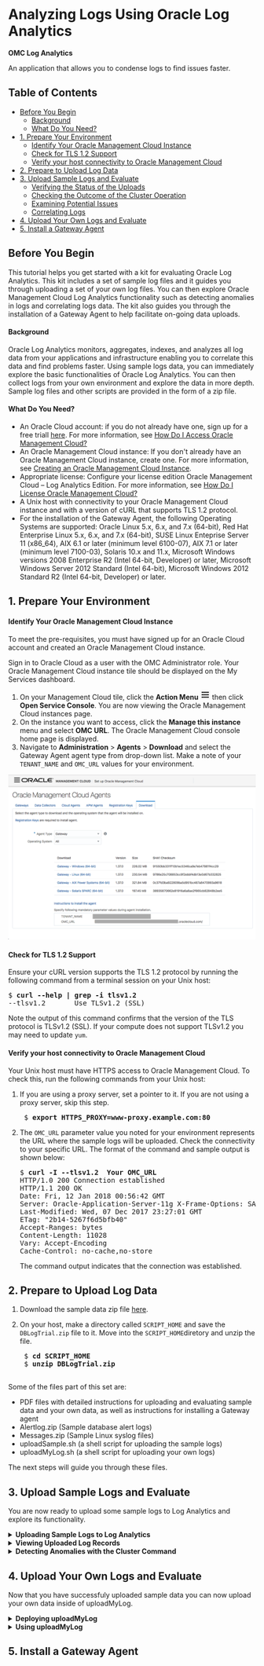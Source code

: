 [hamburger]: ./Tutorial_Images/general/hamburger.png
[agent-download]: ./Tutorial_Images/general/agent_download.png
[cluster-icon]: ./Tutorial_Images/general/cluster_icon.png
[gear]: ./Tutorial_Images/general/gear.png
[global-context]: ./Tutorial_Images/general/global_context.png

[uploads-1]: ./Tutorial_Images/log_analytics/uploads_1.png
[uploads-2]: ./Tutorial_Images/log_analytics/uploads_2.png
[uploads-3]: ./Tutorial_Images/log_analytics/uploads_3.png
[uploads-4]: ./Tutorial_Images/log_analytics/uploads_4.png
[clustering]: ./Tutorial_Images/log_analytics/clustering.gif
[drill-down]: ./Tutorial_Images/log_analytics/drill_down.gif
[correlating-logs]: ./Tutorial_Images/log_analytics/correlating_logs.gif




<h1> Analyzing Logs Using Oracle Log Analytics </h1>

**OMC Log Analytics**

An application that allows you to condense logs to find issues faster.

## Table of Contents

  - [Before You Begin](#before-you-begin)
      - [Background](#background)
      - [What Do You Need?](#what-do-you-need)
  - [1. Prepare Your Environment](#1-prepare-your-environment)
      - [Identify Your Oracle Management Cloud Instance](#identify-your-oracle-management-cloud-instance)
      - [Check for TLS 1.2 Support](#check-for-tls-12-support)
      - [Verify your host connectivity to Oracle Management Cloud](#verify-your-host-connectivity-to-oracle-management-cloud)
  - [2. Prepare to Upload Log Data](#2-prepare-to-upload-log-data)
  - [3. Upload Sample Logs and Evaluate](#3-upload-sample-logs-and-evaluate)
      - [Verifying the Status of the Uploads](#verifying-the-status-of-the-uploads)
      - [Checking the Outcome of the Cluster Operation](#checking-the-outcome-of-the-cluster-operation)
      - [Examining Potential Issues](#examining-potential-issues)
      - [Correlating Logs](#correlating-logs)
  - [4. Upload Your Own Logs and Evaluate](#4-upload-your-own-logs-and-evaluate)
  - [5. Install a Gateway Agent](#5-install-a-gateway-agent)

## Before You Begin

This tutorial helps you get started with a kit for evaluating Oracle Log Analytics. This kit includes a set of sample log files and it guides you through uploading a set of your own log files. You can then explore Oracle Management Cloud Log Analytics functionality such as detecting anomalies in logs and correlating logs data. The kit also guides you through the installation of a Gateway Agent to help facilitate on-going data uploads.

#### Background

Oracle Log Analytics monitors, aggregates, indexes, and analyzes all log data from your applications and infrastructure enabling you to correlate this data and find problems faster. Using sample logs data, you can immediately explore the basic functionalities of Oracle Log Analytics. You can then collect logs from your own environment and explore the data in more depth. Sample log files and other scripts are provided in the form of a zip file.

#### What Do You Need?

- An Oracle Cloud account: if you do not already have one, sign up for a free triall [here](https://cloud.oracle.com/home). For more information, see [How Do I Access Oracle Management Cloud?](https://docs.oracle.com/en/cloud/paas/management-cloud/omcgs/access-oracle-management-cloud.html#GUID-838A6676-0224-4CF1-8BC8-8327887D24B7)
- An Oracle Management Cloud instance: If you don't already have an Oracle Management Cloud instance, create one. For more information, see [Creating an Oracle Management Cloud Instance](https://docs.oracle.com/en/cloud/paas/management-cloud/omcgs/access-oracle-management-cloud.html#GUID-C15E9F94-78CD-4868-A9F8-DCF50D267A2E).
- Appropriate license: Configure your license edition Oracle Management Cloud – Log Analytics Edition. For more information, see [How Do I License Oracle Management Cloud?](https://docs.oracle.com/en/cloud/paas/management-cloud/omcgs/oracle-management-cloud-license-information.html#GUID-A2F5635B-D7DE-4277-B707-035A96F19B26)
- A Unix host with connectivity to your Oracle Management Cloud instance and with a version of cURL that supports TLS 1.2 protocol.
- For the installation of the Gateway Agent, the following Operating Systems are supported: Oracle Linux 5.x, 6.x, and 7.x (64-bit), Red Hat Enterprise Linux 5.x, 6.x, and 7.x (64-bit), SUSE Linux Enteprise Server 11 (x86_64), AIX 6.1 or later (minimum level 6100-07), AIX 7.1 or later (minimum level 7100-03), Solaris 10.x and 11.x, Microsoft Windows versions 2008 Enterprise R2 (Intel 64-bit, Developer) or later, Microsoft Windows Server 2012 Standard (Intel 64-bit), Microsoft Windows 2012 Standard R2 (Intel 64-bit, Developer) or later.

## 1. Prepare Your Environment

#### Identify Your Oracle Management Cloud Instance

To meet the pre-requisites, you must have signed up for an Oracle Cloud account and created an Oracle Management Cloud instance.

Sign in to Oracle Cloud as a user with the OMC Administrator role. Your Oracle Management Cloud instance tile should be displayed on the My Services dashboard.

1. On your Management Cloud tile, click the **Action Menu** ![hamburger] then click **Open Service Console**. You are now viewing the Oracle Management Cloud instances page.
2. On the instance you want to access, click the **Manage this instance** menu and select **OMC URL**. The Oracle Management Cloud console home page is displayed.
3. Navigate to **Administration** > **Agents** > **Download** and select the Gateway Agent agent type from drop-down list. Make a note of your `TENANT_NAME` and `OMC_URL` values for your environment.

![agent-download]

#### Check for TLS 1.2 Support

Ensure your cURL version supports the TLS 1.2 protocol by running the following command from a terminal session on your Unix host:

<pre>
$ <b>curl --help | grep -i tlsv1.2</b>
--tlsv1.2       Use TLSv1.2 (SSL)
</pre>

Note the output of this command confirms that the version of the TLS protocol is TLSv1.2 (SSL).
If your compute does not support TLSv1.2 you may need to update `yum`.

#### Verify your host connectivity to Oracle Management Cloud

Your Unix host must have HTTPS access to Oracle Management Cloud. To check this, run the following commands from your Unix host:

1. If you are using a proxy server, set a pointer to it. If you are not using a proxy server, skip this step.
   <pre>
    $ <b>export HTTPS_PROXY=www-proxy.example.com:80</b>
   </pre>
2. The `OMC_URL` parameter value you noted for your environment represents the URL where the sample logs will be uploaded. Check the connectivity to your specific URL. The format of the command and sample output is shown below:

   <pre>
   $ <b>curl -I --tlsv1.2  Your OMC_URL</b>
   HTTP/1.0 200 Connection established
   HTTP/1.1 200 OK
   Date: Fri, 12 Jan 2018 00:56:42 GMT
   Server: Oracle-Application-Server-11g X-Frame-Options: SAMEORIGIN
   Last-Modified: Wed, 07 Dec 2017 23:27:01 GMT 
   ETag: "2b14-5267f6d5bfb40"
   Accept-Ranges: bytes
   Content-Length: 11028
   Vary: Accept-Encoding
   Cache-Control: no-cache,no-store
   </pre>

    The command output indicates that the connection was established.

## 2. Prepare to Upload Log Data

1. Download the sample data zip file [here](https://apexapps.oracle.com/pls/apex/f?p=44785:112:0::::P112_CONTENT_ID:23996).
2. On your host, make a directory called `SCRIPT_HOME` and save the `DBLogTrial.zip` file to it. Move into the `SCRIPT_HOME`diretory and unzip the file.

    <pre>
    $ <b>cd SCRIPT_HOME</b>
    $ <b>unzip DBLogTrial.zip</b>
    </pre>

Some of the files part of this set are:

- PDF files with detailed instructions for uploading and evaluating sample data and your own data, as well as instructions for installing a Gateway agent
- Alertlog.zip (Sample database alert logs)
- Messages.zip (Sample Linux syslog files)
- <span>uploadSample.sh</span> (a shell script for uploading the sample logs)
- <span>uploadMyLog.sh</span> (a shell script for uploading your own logs)

The next steps will guide you through these files.

## 3. Upload Sample Logs and Evaluate

You are now ready to upload some sample logs to Log Analytics and explore its functionality.

<details>
<summary><b>Uploading Sample Logs to Log Analytics</b></summary>

To upload the provided sample logs, follow these steps:

1. Before uploading logs, enter property values to be used in uploading log in file `SCRIPT_HOME/DBLogTrial/uploadSample/config/upload.properties`.
   - Go to the `SCRIPT_HOME/DBLogTrial/uploadSample/config` directory.
   - Use an editor of your choice to edit file `upload.properties` to set appropriate values for the following properties:
   - `UPLOAD_ROOT`: your `OMC_URL`
   - `IDENTITY_DOMAIN`: your `TENANT_NAME`
   - `USERNAME`: your OMC username
   - (Optional) `HTTPS_PROXY`


    **Mandatory Properties**
    <pre>
    # URL for uploading data to OMC
    # Examples:
    # UPLOAD_ROOT=https://inst1-acme.itom.management.us2.oraclecloud.com
    # UPLOAD_ROOT=https://inst2-xyz.itom.management.europe.oraclecloud.com
    # UPLOAD_ROOT=https://a123456.itom.management.us2.oraclecloud.com
    # This is a required parameter. The "https://" part is optional.
    UPLOAD_ROOT= <br/>
    # Subscription Identity Domain
    # EX:
    # IDENTITY_DOMAIN=acme
    # This is a required parameter
    IDENTITY_DOMAIN= <br/>
    # OMC user name
    # EX:
    # USERNAME=john.doe@xyz.com
    # This is a required parameter
    USERNAME=
    </pre>

    **Optional Property**
    <pre>
    # If you need to access OMC (Oracle Management Cloud) through a proxy server,
    # set "HTTPS_PROXY=proxy_host:port
    # E.g., HTTPS_PROXY=www-proxy.xyz.com:80
    HTTPS_PROXY=
    </pre>

2. Go to the `SCRIPT_HOME/DBLogTrial/uploadSample` directory, and run the <span>uploadSample.sh</span> script to upload the sample alert logs and syslog, respectively, as shown below. Enter your OMC password when prompted.
   <pre>
   $ <b> cd .. </b>
   $ <b> ./uploadSample.sh alertlog </b>
   $ <b> ./uploadSample.sh syslog </b>
   </pre>

Take note of the name of the upload at the bottom of each script output. An upload is identified by its name in Log Analytics UI.

Ex:
<pre>   
Upload name: alertlog.2018-01-07_19:43:25
Upload name: syslog.2018-01-07_19:43:32
</pre>

#### Verifying the Status of the Uploads

To verify the status of the uploads, follow these steps:

1.  Log on to Oracle Management Cloud.
2.  Navigate to Log Analytics.
    1. From the Welcome to Oracle Management Cloud page, click the **navigation icon** ![alt text][hamburger] on the top-left corner to view the Management Cloud navigation pane if it is not already there. Select **Log Analytics**.
3.  Navigate to the **Log Admin** page and view status of the uploads.
    1. From the left navigation pane, select **Log Admin**.
    2. Select **Uploads**.
 3. 
    4. From the Uploads page, you should see the uploads that you performed earlier. If an upload shows 0 in Progress and 0 Failed, it has completed.
       1. If necessary, click an upload name to see the Status of the upload. For example, click `alertlog_<timestamp>`. If the upload has completed successfully, you will seen a green stick in the **Status** field.
   
   ![uploads-1] ![uploads-2] ![uploads-3]
</details>



<details>
<summary><b>Viewing Uploaded Log Records</b></summary>
To view the records from an upload, follow these steps:

1. Navigate to the **Uploads** page.
2. From the **Uploads** page, select an upload, click the menu icon ![alt text][hamburger] on the right and click **View in Log Explorer** to view the records from that upload.
   ![uploads-4]
3. From the log explorer page, you can view the alert log records from the upload that you selected.

Some of the information shown on the page includes:

- The uploaded alert log entries are for the period from August 9 to August 24, 2017.
- The log entries came from the upload whose name is in the Query bar.
- The histogram shows the daily volumes of log records. This helps identify any abnormality in record volumes at a glance. You can drill down by clicking a bar on the chart.
- The first 25 of the 1920 records that came with the upload. The records are in date order from newest to oldest. You can reverse the order by clicking the arrowhead in the Time (`<time zone>`) field.
- You can browse the rest of log records by using the pagination at the bottom of the page.
</details>

<details>
<summary><b>Detecting Anomalies with the Cluster Command</b></summary>

To detect anomalies based on log records, you can use Log Analytics cluster command, which automatically groups log records based on severity, such as error, fault, fatal and warning, and dynamically identified patterns, potential issues, outliers, and trends.
 - To perform clustering on the log records, from the **Visualize** panel click the currently selected visualization (e.g. **Records with Histogram**), and click **Cluster** ![cluster-icon] icon.

![clustering]

#### Checking the Outcome of the Cluster Operation
The cluster operation reduced 1920 log records to 123 clusters, identified 25 potential issues, 37 outliers, and 26 trends.

Examine the log clusters, and then click **Potential Issues**.

#### Examining Potential Issues

From the **Potential Issues** tab, you can look at the log clusters that Log Analytics identifies as potential issues, if you see a cluster with a sample message that may be pointing to an issue of significance or of interest, click the value in the **Count** column to drill down see the records of the cluster.

For example, the following sample message indicates that the Oracle database instance had problems writing to a control file due to a file I/O error. This kind of problem is critical; it tends to result in an abnormal shutdown of the instance.

![drill-down]

Let’s drill down to the log record by clicking the count value of 1 on the left of the sample message.

Drilling down on a log cluster allows you to see the log record(s) including the original log entry (or entries) in that cluster. In this case, you will see the record with the timestamp of Aug 9, 2017, 5:23:58PM (UTC-8:00 or PST) showing a file I/O error affecting the writing to a database control file.

#### Correlating Logs

Log Analytics allows you to quickly correlate logs from different sources (e.g. database logs and syslog) based on time to determine whether there is a correlation between events captured in log records. Let’s query the log records for entities demo_db_instance and demo_host 30 seconds before 5:23:28 PM (UTC-8:00) and 30 seconds after that by following these steps:

1. Click ![gear] at the bottom of the **Original Log Content** field, and then select **Advanced Log Fitler Options...**.
2. From the Advanced Log Filter Options pop-up window, enter 30 (seconds) for **Time Range - Before**, 30 (seconds) for **Time Range – After**, and click **OK**.
3. In the **Global Context** ![global-context] bar near the top, enter `demo_host` next to `demo_db_instance`, click in the Query bar to clear any existing filter, and click **Run**.
4. The above query retrieves the log records uploaded for entities `demo_db_instance` and `demo_host` for the period of 5:23:28 PM to 5:24:28 PM on August 9. Examine the 31 records in the two-page output to see the sequence of the events that were captured in the logs in the one-minute period, and which of the events may have had an effect on other events.

![correlating-logs]

You may have noticed that at 5:23:58PM, system logs (syslog) recorded that some I/O errors occurred on disk device sdd1 (see page 2), and database alert logs recorded that the database encountered I/O errors (see page 1); then at 5:24:00PM the database was terminated.
</details>

## 4. Upload Your Own Logs and Evaluate
Now that you have successfuly uploaded sample data you can now upload your own data inside of uploadMyLog. 

<details>
<summary><b>Deploying uploadMyLog</b></summary>

 To deploy the uploadMyLog file please follow the directions below.

1. Download and install uploadMyLog.zip file found in the DBLogTrial.zip package. 
   <pre>
   $ <b> cd ~ </b>
   $ <b> mkdir ./scratch </b>
   $ <b> cd scratch </b>
   $ <b> unzip uploadMyLog.zip </b> 
   </pre>

After extracting the Zip file as above, you will see a directory named DBLogTrial with a subdirectory named uploadMyLog. This document refers to the uploadMyLog directory as SCRIPT_HOME

2. Now we need to make the executable script.
   <pre>
   $<b> cd ~/scratch/DBLogTrial </b>
   $<b> cd uploadMyLog/ </b> 
   $<b> chmod +x ./uploadMyLog.sh </b>
   $<b> chmod +x ./uploadMyLogTraditional.sh </b>
</pre>

</details>
<details>
<summary><b>Using uploadMyLog</b></summary>

This section provides the steps for using the uploadMyLog package to upload sample logs to explore Log Analytics features.

1. Before uploading your logs, enter property values to be used in uploading the log in file `SCRIPT_HOME/DBLogTrial/uploadSample/config/upload.properties`.
   - Go to the `SCRIPT_HOME/DBLogTrial/uploadMyLog/config` directory.
   - Use an editor of your choice to edit file `upload.properties` to set appropriate values for the following properties:
   - `UPLOAD_ROOT`: your `OMC_URL`
   - `IDENTITY_DOMAIN`: your `TENANT_NAME`
   - `USERNAME`: your OMC username
   - (Optional) `HTTPS_PROXY`


    **Mandatory Properties**
    <pre>
    # URL for uploading data to OMC
    # Examples:
    # UPLOAD_ROOT=https://inst1-acme.itom.management.us2.oraclecloud.com
    # UPLOAD_ROOT=https://inst2-xyz.itom.management.europe.oraclecloud.com
    # UPLOAD_ROOT=https://a123456.itom.management.us2.oraclecloud.com
    # This is a required parameter. The "https://" part is optional.
    UPLOAD_ROOT= <br/>
    # Subscription Identity Domain
    # EX:
    # IDENTITY_DOMAIN=acme
    # This is a required parameter
    IDENTITY_DOMAIN= <br/>
    # OMC user name
    # EX:
    # USERNAME=john.doe@xyz.com
    # This is a required parameter
    USERNAME=
    </pre>

    **Optional Property**
    <pre>
    # If you need to access OMC (Oracle Management Cloud) through a proxy server,
    # set "HTTPS_PROXY=proxy_host:port
    # E.g., HTTPS_PROXY=www-proxy.xyz.com:80
    HTTPS_PROXY=
    </pre>

2. Go to the SCRIPT_HOME directory, and run the uploadMyLog.sh script to upload the sample alert logs and syslog, respectively, as shown below. Enter your OMC password when prompted.
   <pre>
   $ <b>./uploadMyLog.sh alertlog </b>
   $ <b>./uploadMyLog.sh syslog </b>
   </pre> 

To verify the status of the uploads, follow these steps:

1.  Log on to Oracle Management Cloud.
2.  Navigate to Log Analytics.
    1. From the Welcome to Oracle Management Cloud page, click the **navigation icon** ![alt text][hamburger] on the top-left corner to view the Management Cloud navigation pane if it is not already there. Select **Log Analytics**.
3.  Navigate to the **Log Admin** page and view status of the uploads.
    1. From the left navigation pane, select **Log Admin**.
    2. Select **Uploads**.
 1. 
    3. From the Uploads page, you should see the uploads that you performed earlier. If an upload shows 0 in Progress and 0 Failed, it has completed.
       1. If necessary, click an upload name to see the Status of the upload. For example, click `alertlog_<timestamp>`. If the upload has completed successfully, you will seen a green stick in the **Status** field.
   
   ![uploads-1] ![uploads-2] ![uploads-3]
</details>

## 5. Install a Gateway Agent


